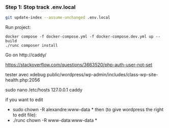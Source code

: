 ### Step 1: Stop track .env.local

```bash
git update-index --assume-unchanged .env.local
```

Run project:
```
docker compose -f docker-compose.yml -f docker-compose.dev.yml up --build
./runc composer install
```
Go on http://caddy/

https://stackoverflow.com/questions/3663520/php-auth-user-not-set

tester avec xdebug
public/wordpress/wp-admin/includes/class-wp-site-health.php:2056

sudo nano /etc/hosts
127.0.0.1       caddy

if you want to edit
- sudo chown -R alexandre:www-data *
then (to give wordpress the right to edit file):
- ./runc chown -R www-data:www-data *
